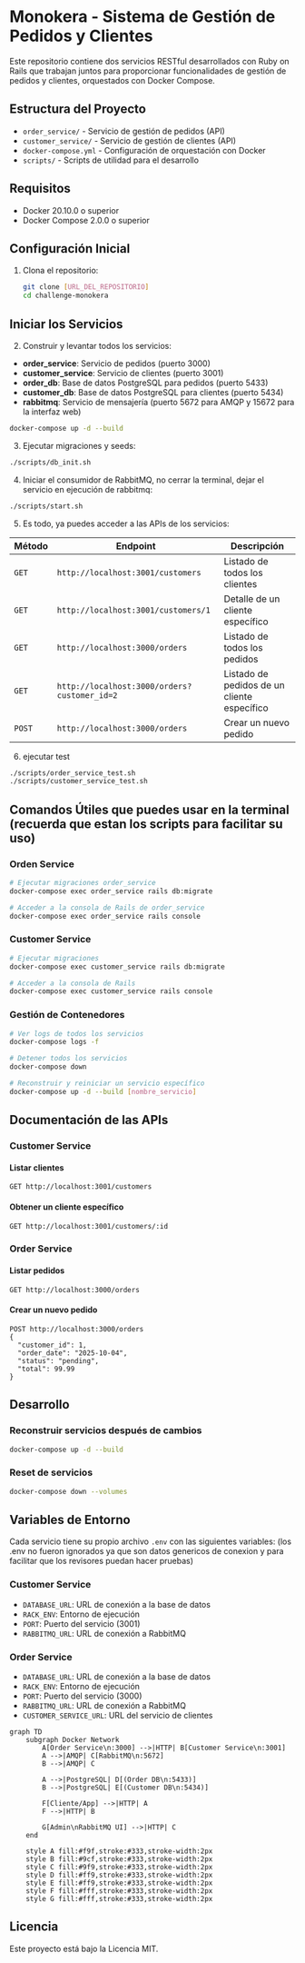 # Monokera - Sistema de Gestión de Pedidos y Clientes

Este repositorio contiene dos servicios RESTful desarrollados con Ruby on Rails que trabajan juntos para proporcionar funcionalidades de gestión de pedidos y clientes, orquestados con Docker Compose.

## Estructura del Proyecto

- `order_service/` - Servicio de gestión de pedidos (API)
- `customer_service/` - Servicio de gestión de clientes (API)
- `docker-compose.yml` - Configuración de orquestación con Docker
- `scripts/` - Scripts de utilidad para el desarrollo

## Requisitos

- Docker 20.10.0 o superior
- Docker Compose 2.0.0 o superior

## Configuración Inicial

1. Clona el repositorio:
   ```bash
   git clone [URL_DEL_REPOSITORIO]
   cd challenge-monokera
   ```

## Iniciar los Servicios

2. Construir y levantar todos los servicios:
- **order_service**: Servicio de pedidos (puerto 3000)
- **customer_service**: Servicio de clientes (puerto 3001)
- **order_db**: Base de datos PostgreSQL para pedidos (puerto 5433)
- **customer_db**: Base de datos PostgreSQL para clientes (puerto 5434)
- **rabbitmq**: Servicio de mensajería (puerto 5672 para AMQP y 15672 para la interfaz web)

```bash
docker-compose up -d --build
```

3. Ejecutar migraciones y seeds:

```bash
./scripts/db_init.sh
```

4. Iniciar el consumidor de RabbitMQ, no cerrar la terminal, dejar el servicio en ejecución de rabbitmq:

```bash
./scripts/start.sh
```

5. Es todo, ya puedes acceder a las APIs de los servicios:

| Método | Endpoint | Descripción |
|--------|----------|-------------|
| `GET`  | `http://localhost:3001/customers` | Listado de todos los clientes |
| `GET`  | `http://localhost:3001/customers/1` | Detalle de un cliente específico |
| `GET`  | `http://localhost:3000/orders` | Listado de todos los pedidos |
| `GET`  | `http://localhost:3000/orders?customer_id=2` | Listado de pedidos de un cliente específico |
| `POST` | `http://localhost:3000/orders` | Crear un nuevo pedido |

6. ejecutar test
```bash
./scripts/order_service_test.sh
./scripts/customer_service_test.sh
```

## Comandos Útiles que puedes usar en la terminal (recuerda que estan los scripts para facilitar su uso)

### Orden Service

```bash
# Ejecutar migraciones order_service
docker-compose exec order_service rails db:migrate

# Acceder a la consola de Rails de order_service
docker-compose exec order_service rails console
```

### Customer Service

```bash
# Ejecutar migraciones
docker-compose exec customer_service rails db:migrate

# Acceder a la consola de Rails
docker-compose exec customer_service rails console
```

### Gestión de Contenedores

```bash
# Ver logs de todos los servicios
docker-compose logs -f

# Detener todos los servicios
docker-compose down

# Reconstruir y reiniciar un servicio específico
docker-compose up -d --build [nombre_servicio]
```

## Documentación de las APIs

### Customer Service

#### Listar clientes
```
GET http://localhost:3001/customers
```

#### Obtener un cliente específico
```
GET http://localhost:3001/customers/:id
```

### Order Service

#### Listar pedidos
```
GET http://localhost:3000/orders
```

#### Crear un nuevo pedido
```
POST http://localhost:3000/orders
{
  "customer_id": 1,
  "order_date": "2025-10-04",
  "status": "pending",
  "total": 99.99
}
```

## Desarrollo

### Reconstruir servicios después de cambios

```bash
docker-compose up -d --build
```

### Reset de servicios

```bash
docker-compose down --volumes
```

## Variables de Entorno

Cada servicio tiene su propio archivo `.env` con las siguientes variables:
(los .env no fueron ignorados ya que son datos genericos de conexion y para facilitar que los revisores puedan hacer pruebas)

### Customer Service
- `DATABASE_URL`: URL de conexión a la base de datos
- `RACK_ENV`: Entorno de ejecución
- `PORT`: Puerto del servicio (3001)
- `RABBITMQ_URL`: URL de conexión a RabbitMQ

### Order Service
- `DATABASE_URL`: URL de conexión a la base de datos
- `RACK_ENV`: Entorno de ejecución
- `PORT`: Puerto del servicio (3000)
- `RABBITMQ_URL`: URL de conexión a RabbitMQ
- `CUSTOMER_SERVICE_URL`: URL del servicio de clientes

```mermaid
graph TD
    subgraph Docker Network
        A[Order Service\n:3000] -->|HTTP| B[Customer Service\n:3001]
        A -->|AMQP| C[RabbitMQ\n:5672]
        B -->|AMQP| C
        
        A -->|PostgreSQL| D[(Order DB\n:5433)]
        B -->|PostgreSQL| E[(Customer DB\n:5434)]
        
        F[Cliente/App] -->|HTTP| A
        F -->|HTTP| B
        
        G[Admin\nRabbitMQ UI] -->|HTTP| C
    end
    
    style A fill:#f9f,stroke:#333,stroke-width:2px
    style B fill:#9cf,stroke:#333,stroke-width:2px
    style C fill:#9f9,stroke:#333,stroke-width:2px
    style D fill:#ff9,stroke:#333,stroke-width:2px
    style E fill:#ff9,stroke:#333,stroke-width:2px
    style F fill:#fff,stroke:#333,stroke-width:2px
    style G fill:#fff,stroke:#333,stroke-width:2px
```

## Licencia

Este proyecto está bajo la Licencia MIT.
